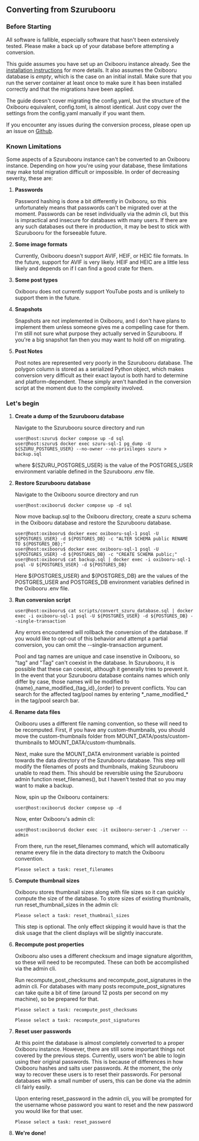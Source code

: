 ## Converting from Szurubooru

### Before Starting
All software is fallible, especially software that hasn't been extensively
tested. Please make a back up of your database before attempting a conversion.

This guide assumes you have set up an Oxibooru instance already. See the 
[installation instructions](INSTALL.md) for more details. It also assumes
the Oxibooru database is _empty_, which is the case on an initial install.
Make sure that you run the server container at least once to make sure
it has been installed correctly and that the migrations have been applied.

The guide doesn't cover migrating the config.yaml, but the structure of
the Oxibooru equivalent, config.toml, is almost identical. Just copy over the
settings from the config.yaml manually if you want them.

If you encounter any issues during the conversion process, please open up an
issue on [Github](https://github.com/liamw1/oxibooru/issues).

### Known Limitations
Some aspects of a Szurubooru instance can't be converted to an Oxibooru
instance. Depending on how you're using your database, these limitations may
make total migration difficult or impossible. In order of decreasing severity,
these are:

1. **Passwords**

    Password hashing is done a bit differently in Oxibooru,
    so this unfortunately means that passwords can't be migrated over at the
    moment. Passwords can be reset individually via the admin cli, but this is
    impractical and insecure for databases with many users. If there are any 
    such databases out there in production, it may be best to stick with
    Szurubooru for the forseeable future.
    
2. **Some image formats**
    
    Currently, Oxibooru doesn't support AVIF, HEIF, or HEIC file formats.
    In the future, support for AVIF is very likely. HEIF and HEIC are a little
    less likely and depends on if I can find a good crate for them.

3. **Some post types**

    Oxibooru does not currently support YouTube posts and is unlikely to
    support them in the future.

4. **Snapshots**

    Snapshots are not implemented in Oxibooru, and I don't have plans to
    implement them unless someone gives me a compelling case for them. I'm still
    not sure what purpose they actually served in Szurubooru. If you're a big
    snapshot fan then you may want to hold off on migrating.

5. **Post Notes**
    
    Post notes are represented very poorly in the Szurubooru database. The
    polygon column is stored as a serialized Python object, which makes
    conversion very difficult as their exact layout is both hard to determine
    and platform-dependent. These simply aren't handled in the conversion script
    at the moment due to the complexity involved.

### Let's begin
1. **Create a dump of the Szurubooru database**

    Navigate to the Szurubooru source directory and run
    ```console
    user@host:szuru$ docker compose up -d sql
    user@host:szuru$ docker exec szuru-sql-1 pg_dump -U ${SZURU_POSTGRES_USER} --no-owner --no-privileges szuru > backup.sql
    ```
    where ${SZURU_POSTGRES_USER} is the value of the POSTGRES_USER environment
    variable defined in the Szurubooru .env file.
    
2. **Restore Szurubooru database**
    
    Navigate to the Oxibooru source directory and run
    ```console
    user@host:oxibooru$ docker compose up -d sql
    ```
    Now move backup.sql to the Oxibooru directory, create a szuru schema in 
    the Oxibooru database and restore the Szurubooru database.
    ```console
    user@host:oxibooru$ docker exec oxibooru-sql-1 psql -U ${POSTGRES_USER} -d ${POSTGRES_DB} -c "ALTER SCHEMA public RENAME TO ${POSTGRES_DB};"
    user@host:oxibooru$ docker exec oxibooru-sql-1 psql -U ${POSTGRES_USER} -d ${POSTGRES_DB} -c "CREATE SCHEMA public;"
    user@host:oxibooru$ cat backup.sql | docker exec -i oxibooru-sql-1 psql -U ${POSTGRES_USER} -d ${POSTGRES_DB}
    ```
    Here ${POSTGRES_USER} and ${POSTGRES_DB} are the values of the
    POSTGRES_USER and POSTGRES_DB environment variables defined in the 
    Oxibooru .env file.
    
3. **Run conversion script**
    ```console
    user@host:oxibooru$ cat scripts/convert_szuru_database.sql | docker exec -i oxibooru-sql-1 psql -U ${POSTGRES_USER} -d ${POSTGRES_DB} --single-transaction
    ```
    Any errors encountered will rollback the conversion of the database. If you 
    would like to opt-out of this behavior and attempt a partial conversion, you
    can omit the --single-transaction argument.

    Pool and tag names are unique and case insenstive in Oxibooru, so "tag" 
    and "Tag" can't coexist in the database. In Szurubooru, it is possible
    that these can coexist, although it generally tries to prevent it. In the
    event that your Szurubooru database contains names which only differ by 
    case, those names will be modified to {name}\_name\_modified\_{tag_id}\_{order}
    to prevent conflicts. You can search for the affected tag/pool names by 
    entering \*\_name_modified\_\* in the tag/pool search bar.

4. **Rename data files**

    Oxibooru uses a different file naming convention, so these will need to be 
    recomputed. First, if you have any custom-thumbnails, you should move the
    custom-thumbnails folder from MOUNT_DATA/posts/custom-thumbnails to
    MOUNT_DATA/custom-thumbnails. 

    Next, make sure the MOUNT_DATA environment variable is pointed towards the
    data directory of the Szurubooru database. This step will modify the
    filenames of posts and thumbnails, making Szurubooru unable to read them.
    This should be reversible using the Szurubooru admin function 
    reset_filenames(), but I haven't tested that so you may want to make a
    backup.

    Now, spin up the Oxibooru containers:
    ```console
    user@host:oxibooru$ docker compose up -d
    ```
    Now, enter Oxibooru's admin cli:
    ```console
    user@host:oxibooru$ docker exec -it oxibooru-server-1 ./server --admin
    ```
    From there, run the reset_filenames command, which will automatically
    rename every file in the data directory to match the Oxibooru convention.
    ```console
    Please select a task: reset_filenames
    ```

5. **Compute thumbnail sizes**

    Oxibooru stores thumbnail sizes along with file sizes so it can quickly
    compute the size of the database. To store sizes of existing thumbnails,
    run reset_thumbnail_sizes in the admin cli:
    ```console
    Please select a task: reset_thumbnail_sizes
    ```

    This step is optional. The only effect skipping it would have is that
    the disk usage that the client displays will be slightly inaccurate.

6. **Recompute post properties**

    Oxibooru also uses a different checksum and image signature algorithm, so 
    these will need to be recomputed. These can both be accomplished via the 
    admin cli.
    
    Run recompute_post_checksums and recompute_post_signatures in the admin
    cli. For databases with many posts recompute_post_signatures can take quite 
    a bit of time (around 12 posts per second on my machine), so be prepared for
    that.
    ```console
    Please select a task: recompute_post_checksums
    ```
    ```console
    Please select a task: recompute_post_signatures
    ```
    
7. **Reset user passwords**

    At this point the database is almost completely converted to a proper
    Oxibooru instance. However, there are still some important things not
    covered by the previous steps. Currently, users won't be able to login using
    their original passwords. This is because of differences in how Oxibooru 
    hashes and salts user passwords. At the moment, the only way to recover 
    these users is to reset their passwords. For personal databases with a small
    number of users, this can be done via the admin cli fairly easily.
    
    Upon entering reset_password in the admin cli, you will be prompted for the
    username whose password you want to reset and the new password you would 
    like for that user.
    ```console
    Please select a task: reset_password
    ```
    
8. **We're done!**